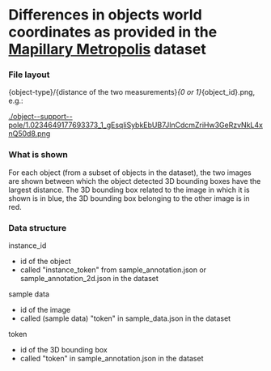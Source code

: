 # Differences in objects world coordinates as provided in the [Mapillary Metropolis](https://www.mapillary.com/dataset/metropolis) dataset


### File layout

{object-type}/{distance of the two measurements}_{0 or 1}_{object_id}.png, e.g.:

[./object--support--pole/1.0234649177693373_1_gEsqliSybkEbUB7JlnCdcmZriHw3GeRzvNkL4xnQ50d8.png](./object--support--pole/1.0234649177693373_1_gEsqliSybkEbUB7JlnCdcmZriHw3GeRzvNkL4xnQ50d8.png)


### What is shown

For each object (from a subset of objects in the dataset), 
the two images are shown between which the object detected 3D bounding boxes have the largest distance.
The 3D bounding box related to the image in which it is shown is in blue, the 3D bounding box belonging 
to the other image is in red.

### Data structure

instance_id
* id of the object 
* called "instance_token" from sample_annotation.json or sample_annotation_2d.json in the dataset

sample data
* id of the image
* called (sample data) "token" in sample_data.json in the dataset

token
* id of the 3D bounding box
* called "token" in sample_annotation.json in the dataset
